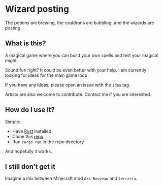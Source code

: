 # Wizard posting

The potions are brewing, the cauldrons are bubbling, and the wizards are posting.

## What is this?

A magical game where you can build your own spells and test your magical might.

Sound fun right? It could be even better with your help. I am currently looking for ideas for the main game loop. 

If you have any ideas, please open an issue with the `idea` tag.

Artists are also welcome to contribute. Contact me if you are interested.

## How do I use it?

Simple:

 - Have [Rust](https://www.rust-lang.org/) installed
 - Clone this [repo](https://github.com/it-2001/WizardPosting)
 - Run `cargo run` in the repo directory

And hopefully it works.

## I still don't get it

Imagine a mix between Minecraft mod `Ars Nouveau` and `terraria`.